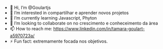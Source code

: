 - 👋 Hi, I’m @Goulartjs
- 👀 I’m interested in compartilhar e aprender novos projetos 
- 🌱 I’m currently learning Javascript, Phyton 
- 💞️ I’m looking to collaborate on no crescimento e conheceimento da àrea 
- 📫 How to reach me: https://www.linkedin.com/in/tamara-goulart-a5970723a/
- ⚡ Fun fact: extremamente focada nos objetivos.

<!---
Goulartjs/Goulartjs is a ✨ special ✨ repository because its `README.md` (this file) appears on your GitHub profile.
You can click the Preview link to take a look at your changes.
--->
